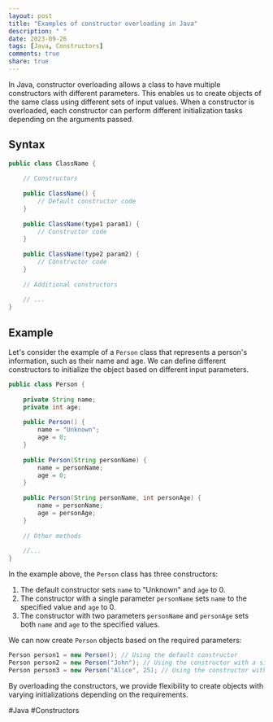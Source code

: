 ```yaml
---
layout: post
title: "Examples of constructor overloading in Java"
description: " "
date: 2023-09-26
tags: [Java, Constructors]
comments: true
share: true
---
```


In Java, constructor overloading allows a class to have multiple constructors with different parameters. This enables us to create objects of the same class using different sets of input values. When a constructor is overloaded, each constructor can perform different initialization tasks depending on the arguments passed.

## Syntax

```java
public class ClassName {
    
    // Constructors
    
    public ClassName() {
        // Default constructor code
    }
    
    public ClassName(type1 param1) {
        // Constructor code
    }
    
    public ClassName(type2 param2) {
        // Constructor code
    }
    
    // Additional constructors
    
    // ...
}
```

## Example

Let's consider the example of a `Person` class that represents a person's information, such as their name and age. We can define different constructors to initialize the object based on different input parameters.

```java
public class Person {
    
    private String name;
    private int age;
    
    public Person() {
        name = "Unknown";
        age = 0;
    }
    
    public Person(String personName) {
        name = personName;
        age = 0;
    }
    
    public Person(String personName, int personAge) {
        name = personName;
        age = personAge;
    }
    
    // Other methods
    
    //...
}
```

In the example above, the `Person` class has three constructors:

1. The default constructor sets `name` to "Unknown" and `age` to 0.
2. The constructor with a single parameter `personName` sets `name` to the specified value and `age` to 0.
3. The constructor with two parameters `personName` and `personAge` sets both `name` and `age` to the specified values.

We can now create `Person` objects based on the required parameters:

```java
Person person1 = new Person(); // Using the default constructor
Person person2 = new Person("John"); // Using the constructor with a single parameter
Person person3 = new Person("Alice", 25); // Using the constructor with two parameters
```

By overloading the constructors, we provide flexibility to create objects with varying initializations depending on the requirements.

#Java #Constructors
